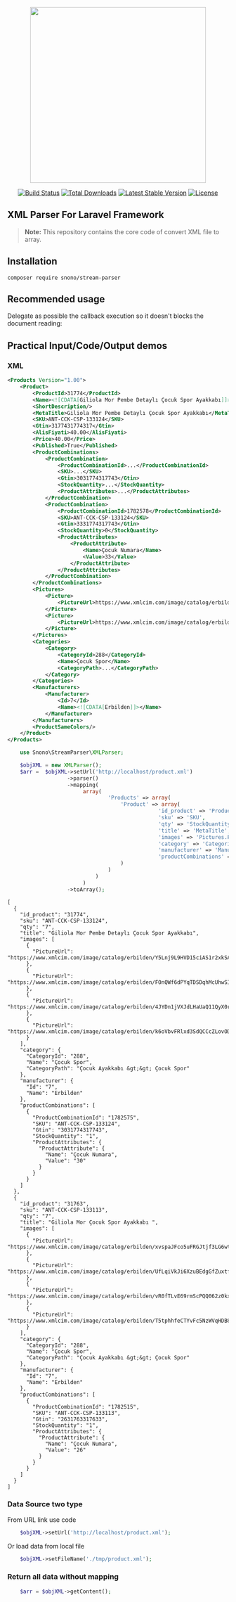 <p align="center"><a href="https://laravel.com" target="_blank"><img src="https://res.cloudinary.com/dtfbvvkyp/image/upload/v1566331377/laravel-logolockup-cmyk-red.svg" width="400"></a></p>

<p align="center">
<a href="https://travis-ci.org/laravel/framework"><img src="https://travis-ci.org/laravel/framework.svg" alt="Build Status"></a>
<a href="https://packagist.org/packages/laravel/framework"><img src="https://poser.pugx.org/laravel/framework/d/total.svg" alt="Total Downloads"></a>
<a href="https://packagist.org/packages/laravel/framework"><img src="https://poser.pugx.org/laravel/framework/v/stable.svg" alt="Latest Stable Version"></a>
<a href="https://packagist.org/packages/laravel/framework"><img src="https://poser.pugx.org/laravel/framework/license.svg" alt="License"></a>
</p>

## XML Parser For Laravel Framework

> **Note:** This repository contains the core code of convert XML file to array.


## Installation
```
composer require snono/stream-parser
```

## Recommended usage
Delegate as possible the callback execution so it doesn't blocks the document reading: 
## Practical Input/Code/Output demos

### XML
```xml
<Products Version="1.00">
    <Product>
        <ProductId>31774</ProductId>
        <Name><![CDATA[Giliola Mor Pembe Detaylı Çocuk Spor Ayakkabı]]></Name>
        <ShortDescription/>
        <MetaTitle>Giliola Mor Pembe Detaylı Çocuk Spor Ayakkabı</MetaTitle>
        <SKU>ANT-CCK-CSP-133124</SKU>
        <Gtin>3177431774317</Gtin>
        <AlisFiyati>40.00</AlisFiyati>
        <Price>40.00</Price>
        <Published>True</Published>
        <ProductCombinations>
            <ProductCombination>
                <ProductCombinationId>...</ProductCombinationId>
                <SKU>...</SKU>
                <Gtin>3031774317743</Gtin>
                <StockQuantity>...</StockQuantity>
                <ProductAttributes>...</ProductAttributes>
            </ProductCombination>
            <ProductCombination>
                <ProductCombinationId>1782578</ProductCombinationId>
                <SKU>ANT-CCK-CSP-133124</SKU>
                <Gtin>3331774317743</Gtin>
                <StockQuantity>0</StockQuantity>
                <ProductAttributes>
                    <ProductAttribute>
                        <Name>Çocuk Numara</Name>
                        <Value>33</Value>
                    </ProductAttribute>
                </ProductAttributes>
            </ProductCombination>
        </ProductCombinations>
        <Pictures>
            <Picture>
                <PictureUrl>https://www.xmlcim.com/image/catalog/erbilden/Y5Lnj9L9HVD15ciAS1r2xkSAospZcG3Qmk1fY.jpg</PictureUrl>
            </Picture>
            <Picture>
                <PictureUrl>https://www.xmlcim.com/image/catalog/erbilden/FOnQWf6dPYqTDSDqhMcUhwSIIHoI57oolYj1V.jpg</PictureUrl>
            </Picture>
        </Pictures>
        <Categories>
            <Category>
                <CategoryId>288</CategoryId>
                <Name>Çocuk Spor</Name>
                <CategoryPath>...</CategoryPath>
            </Category>
        </Categories>
        <Manufacturers>
            <Manufacturer>
                <Id>7</Id>
                <Name><![CDATA[Erbilden]]></Name>
            </Manufacturer>
        </Manufacturers>
        <ProductSameColors/>
    </Product>
</Products>
```

```php
    use Snono\StreamParser\XMLParser;

    $objXML = new XMLParser();
    $arr =  $objXML->setUrl('http://localhost/product.xml')
                   ->parser()
                   ->mapping(
                        array(
                                'Products' => array(
                                    'Product' => array(
                                                'id_product' => 'ProductId',
                                                'sku' => 'SKU',
                                                'qty' => 'StockQuantity',
                                                'title' => 'MetaTitle',
                                                'images' => 'Pictures.Picture.PictureUrl',
                                                'category' => 'Categories.Category.CategoryId:Name:CategoryPath',
                                                'manufacturer' => 'Manufacturers.Manufacturer',
                                                'productCombinations' => 'ProductCombinations.ProductCombination.StockQuantity:SKU:ProductCombinationId:ProductAttributes',
                                    )
                                )
                            )
                        )
                   ->toArray();
```
```
[
  {
    "id_product": "31774",
    "sku": "ANT-CCK-CSP-133124",
    "qty": "7",
    "title": "Giliola Mor Pembe Detaylı Çocuk Spor Ayakkabı",
    "images": [
      {
        "PictureUrl": "https://www.xmlcim.com/image/catalog/erbilden/Y5Lnj9L9HVD15ciAS1r2xkSAospZcG3Qmk1fY.jpg"
      },
      {
        "PictureUrl": "https://www.xmlcim.com/image/catalog/erbilden/FOnQWf6dPYqTDSDqhMcUhwSIIHoI57oolYj1V.jpg"
      },
      {
        "PictureUrl": "https://www.xmlcim.com/image/catalog/erbilden/4JYDn1jVXJdLHaUaQ11QyX0rQjLOHk4seRfF3.jpg"
      },
      {
        "PictureUrl": "https://www.xmlcim.com/image/catalog/erbilden/k6oVbvFRlxd3SdQCCcZLovODTi4V5xkZutrzj.jpg"
      }
    ],
    "category": {
      "CategoryId": "288",
      "Name": "Çocuk Spor",
      "CategoryPath": "Çocuk Ayakkabı &gt;&gt; Çocuk Spor"
    },
    "manufacturer": {
      "Id": "7",
      "Name": "Erbilden"
    },
    "productCombinations": [
      {
        "ProductCombinationId": "1782575",
        "SKU": "ANT-CCK-CSP-133124",
        "Gtin": "3031774317743",
        "StockQuantity": "1",
        "ProductAttributes": {
          "ProductAttribute": {
            "Name": "Çocuk Numara",
            "Value": "30"
          }
        }
      }
    ]
  },
  {
    "id_product": "31763",
    "sku": "ANT-CCK-CSP-133113",
    "qty": "7",
    "title": "Giliola Mor Çocuk Spor Ayakkabı ",
    "images": [
      {
        "PictureUrl": "https://www.xmlcim.com/image/catalog/erbilden/xvspaJFco5uFRGJtjf3LG6wtVCWtQVYsENuBy.jpg"
      },
      {
        "PictureUrl": "https://www.xmlcim.com/image/catalog/erbilden/UfLqiVkJi6XzuBEdgGfZuxtfuHcLSJhlsgN3U.jpg"
      },
      {
        "PictureUrl": "https://www.xmlcim.com/image/catalog/erbilden/vR0fTLvE69rmScPQQ062z0kxp8oQzNMyHVUtG.jpg"
      },
      {
        "PictureUrl": "https://www.xmlcim.com/image/catalog/erbilden/T5tphhfeCTYvFc5NzWVqHDB8XVRXJkWOYTOIw.jpg"
      }
    ],
    "category": {
      "CategoryId": "288",
      "Name": "Çocuk Spor",
      "CategoryPath": "Çocuk Ayakkabı &gt;&gt; Çocuk Spor"
    },
    "manufacturer": {
      "Id": "7",
      "Name": "Erbilden"
    },
    "productCombinations": [
      {
        "ProductCombinationId": "1782515",
        "SKU": "ANT-CCK-CSP-133113",
        "Gtin": "2631763317633",
        "StockQuantity": "1",
        "ProductAttributes": {
          "ProductAttribute": {
            "Name": "Çocuk Numara",
            "Value": "26"
          }
        }
      }
    ]
  }
]
```

### Data Source two type
From URL link use code 
```php
    $objXML->setUrl('http://localhost/product.xml');
```

Or load data from local file 
```php
    $objXML->setFileName('./tmp/product.xml');
```

### Return all data without mapping 
```php
    $arr = $objXML->getContent();
```
